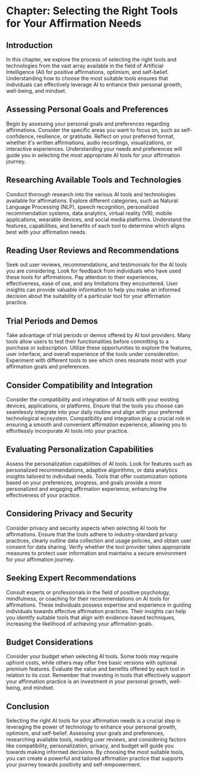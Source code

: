 Chapter: Selecting the Right Tools for Your Affirmation Needs
=============================================================

Introduction
------------

In this chapter, we explore the process of selecting the right tools and technologies from the vast array available in the field of Artificial Intelligence (AI) for positive affirmations, optimism, and self-belief. Understanding how to choose the most suitable tools ensures that individuals can effectively leverage AI to enhance their personal growth, well-being, and mindset.

Assessing Personal Goals and Preferences
----------------------------------------

Begin by assessing your personal goals and preferences regarding affirmations. Consider the specific areas you want to focus on, such as self-confidence, resilience, or gratitude. Reflect on your preferred format, whether it's written affirmations, audio recordings, visualizations, or interactive experiences. Understanding your needs and preferences will guide you in selecting the most appropriate AI tools for your affirmation journey.

Researching Available Tools and Technologies
--------------------------------------------

Conduct thorough research into the various AI tools and technologies available for affirmations. Explore different categories, such as Natural Language Processing (NLP), speech recognition, personalized recommendation systems, data analytics, virtual reality (VR), mobile applications, wearable devices, and social media platforms. Understand the features, capabilities, and benefits of each tool to determine which aligns best with your affirmation needs.

Reading User Reviews and Recommendations
----------------------------------------

Seek out user reviews, recommendations, and testimonials for the AI tools you are considering. Look for feedback from individuals who have used these tools for affirmations. Pay attention to their experiences, effectiveness, ease of use, and any limitations they encountered. User insights can provide valuable information to help you make an informed decision about the suitability of a particular tool for your affirmation practice.

Trial Periods and Demos
-----------------------

Take advantage of trial periods or demos offered by AI tool providers. Many tools allow users to test their functionalities before committing to a purchase or subscription. Utilize these opportunities to explore the features, user interface, and overall experience of the tools under consideration. Experiment with different tools to see which ones resonate most with your affirmation goals and preferences.

Consider Compatibility and Integration
--------------------------------------

Consider the compatibility and integration of AI tools with your existing devices, applications, or platforms. Ensure that the tools you choose can seamlessly integrate into your daily routine and align with your preferred technological ecosystem. Compatibility and integration play a crucial role in ensuring a smooth and convenient affirmation experience, allowing you to effortlessly incorporate AI tools into your practice.

Evaluating Personalization Capabilities
---------------------------------------

Assess the personalization capabilities of AI tools. Look for features such as personalized recommendations, adaptive algorithms, or data analytics insights tailored to individual needs. Tools that offer customization options based on your preferences, progress, and goals provide a more personalized and engaging affirmation experience, enhancing the effectiveness of your practice.

Considering Privacy and Security
--------------------------------

Consider privacy and security aspects when selecting AI tools for affirmations. Ensure that the tools adhere to industry-standard privacy practices, clearly outline data collection and usage policies, and obtain user consent for data sharing. Verify whether the tool provider takes appropriate measures to protect user information and maintains a secure environment for your affirmation journey.

Seeking Expert Recommendations
------------------------------

Consult experts or professionals in the field of positive psychology, mindfulness, or coaching for their recommendations on AI tools for affirmations. These individuals possess expertise and experience in guiding individuals towards effective affirmation practices. Their insights can help you identify suitable tools that align with evidence-based techniques, increasing the likelihood of achieving your affirmation goals.

Budget Considerations
---------------------

Consider your budget when selecting AI tools. Some tools may require upfront costs, while others may offer free basic versions with optional premium features. Evaluate the value and benefits offered by each tool in relation to its cost. Remember that investing in tools that effectively support your affirmation practice is an investment in your personal growth, well-being, and mindset.

Conclusion
----------

Selecting the right AI tools for your affirmation needs is a crucial step in leveraging the power of technology to enhance your personal growth, optimism, and self-belief. Assessing your goals and preferences, researching available tools, reading user reviews, and considering factors like compatibility, personalization, privacy, and budget will guide you towards making informed decisions. By choosing the most suitable tools, you can create a powerful and tailored affirmation practice that supports your journey towards positivity and self-empowerment.
